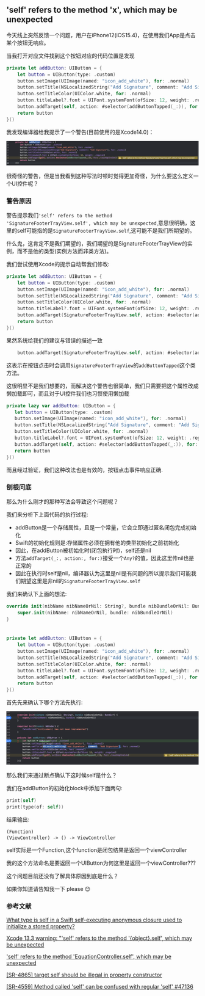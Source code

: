 ## 'self' refers to the method 'x', which may be unexpected

今天线上突然反馈一个问题，用户在iPhone12(iOS15.4)，在使用我们App是点击某个按钮无响应。

当我打开对应文件找到这个按钮对应的代码位置是发现

```swift
private let addButton: UIButton = {
    let button = UIButton(type: .custom)
    button.setImage(UIImage(named: "icon_add_white"), for: .normal)
    button.setTitle(NSLocalizedString("Add Signature", comment: "Add Signature"), for: .normal)
    button.setTitleColor(UIColor.white, for: .normal)
    button.titleLabel?.font = UIFont.systemFont(ofSize: 12, weight: .regular)
    button.addTarget(self, action: #selector(addButtonTapped(_:)), for: .touchUpInside)
    return button
}()
```

我发现编译器给我提示了一个警告(目前使用的是Xcode14.0)：

![xcodewarningletproperty](https://github.com/LeeWongSnail/AdvancedSwift/raw/main/res/xcodewarningletproperty.png)

很奇怪的警告，但是当我看到这种写法时顿时觉得更加奇怪，为什么要这么定义一个UI控件呢？

### 警告原因

警告提示我们`'self' refers to the method 'SignatureFooterTrayView.self', which may be unexpected`,意思很明确，这里的self可能指的是`SignatureFooterTrayView.self`,这可能不是我们所期望的。

什么鬼，这肯定不是我们期望的，我们期望的是SignatureFooterTrayView的实例，而不是他的类型(实例方法而非类方法)。

我们尝试使用Xcode的提示自动帮我们修改:

```swift
private let addButton: UIButton = {
	let button = UIButton(type: .custom)
	button.setImage(UIImage(named: "icon_add_white"), for: .normal)
	button.setTitle(NSLocalizedString("Add Signature", comment: "Add Signature"), for: .normal)
	button.setTitleColor(UIColor.white, for: .normal)
	button.titleLabel?.font = UIFont.systemFont(ofSize: 12, weight: .regular)
	button.addTarget(SignatureFooterTrayView.self, action: #selector(addButtonTapped(_:)), for: .touchUpInside)
    return button
}()
```
果然系统给我们的建议与错误的描述一致

```swift
	button.addTarget(SignatureFooterTrayView.self, action: #selector(addButtonTapped(_:)), for: .touchUpInside)
```
这表示在按钮点击时会调用`SignatureFooterTrayView`的`addButtonTapped`这个类方法。

这很明显不是我们想要的，而解决这个警告也很简单，我们只需要把这个属性改成懒加载即可，而且对于UI控件我们也习惯使用懒加载

```swift
private lazy var addButton: UIButton = {
   let button = UIButton(type: .custom)
   button.setImage(UIImage(named: "icon_add_white"), for: .normal)
   button.setTitle(NSLocalizedString("Add Signature", comment: "Add Signature"), for: .normal)
   button.setTitleColor(UIColor.white, for: .normal)
   button.titleLabel?.font = UIFont.systemFont(ofSize: 12, weight: .regular)
   button.addTarget(self, action: #selector(addButtonTapped(_:)), for: .touchUpInside)
   return button
}()
```
而且经过验证，我们这种改法也是有效的，按钮点击事件响应正确.

### 刨根问底

那么为什么刚才的那种写法会导致这个问题呢？

我们来分析下上面代码的执行过程:

- addButton是一个存储属性，且是一个常量，它会立即通过匿名闭包完成初始化
- Swift的初始化规则是:存储属性必须在拥有他的类型初始化之前初始化
- 因此，在addButton被初始化时(闭包执行时)，self还是nil
- 方法`addTarget(_:, action:, for:)`接受一个`Any?`的值，因此这里传nil也是正常的
- 因此在执行时self是nil，编译器认为这里是nil是有问题的所以提示我们可能我们期望这里是非nil的`SignatureFooterTrayView.self `

我们来确认下上面的想法:

```swift
override init(nibName nibNameOrNil: String?, bundle nibBundleOrNil: Bundle?) {
    super.init(nibName: nibNameOrNil, bundle: nibBundleOrNil)
}


private let addButton: UIButton = {
    let button = UIButton(type: .custom)
    button.setImage(UIImage(named: "icon_add_white"), for: .normal)
    button.setTitle(NSLocalizedString("Add Signature", comment: "Add Signature"), for: .normal)
    button.setTitleColor(UIColor.white, for: .normal)
    button.titleLabel?.font = UIFont.systemFont(ofSize: 12, weight: .regular)
    button.addTarget(self, action: #selector(addButtonTapped(_:)), for: .touchUpInside)
    return button
}()
```
首先先来确认下哪个方法先执行:

![privateletfirst](https://github.com/LeeWongSnail/AdvancedSwift/raw/main/res/privateletfirst.png)

那么我们来通过断点确认下这时候self是什么？

我们在addButton的初始化block中添加下面两句:

```swift
print(self)
print(type(of: self))
```
结果输出:

```
(Function)
(ViewController) -> () -> ViewController
```
self实际是一个Function,这个function是闭包结果是返回一个viewController

我的这个方法命名是要返回一个UIButton为何这里是返回一个viewController???

这个问题目前还没有了解具体原因到底是什么？


如果你知道请告知我一下 please 😊

### 参考文献

[What type is self in a Swift self-executing anonymous closure used to initialize a stored property?](https://www.jessesquires.com/blog/2020/12/22/swift-self-executing-anonymous-closures/)

[Xcode 13.3 warning: "'self' refers to the method '{object}.self', which may be unexpected](https://stackoverflow.com/questions/71560311/xcode-13-3-warning-self-refers-to-the-method-object-self-which-may-be-u)

['self' refers to the method 'EquationController.self', which may be unexpected](https://stackoverflow.com/questions/72018007/self-refers-to-the-method-equationcontroller-self-which-may-be-unexpected)

[[SR-4865] target self should be illegal in property constructor](https://github.com/apple/swift/issues/47442)

[[SR-4559] Method called 'self' can be confused with regular 'self' #47136](https://github.com/apple/swift/issues/47136)

